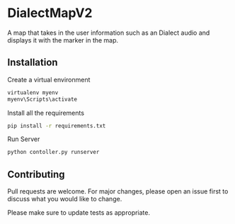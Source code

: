 # DialectMapV2
A map that takes in the user information such as an Dialect audio and displays it with the marker in the map.

## Installation

Create a virtual environment

```bash
virtualenv myenv
myenv\Scripts\activate
```


Install all the requirements

```bash
pip install -r requirements.txt
```

Run Server

```bash
python contoller.py runserver
```





## Contributing
Pull requests are welcome. For major changes, please open an issue first to discuss what you would like to change.

Please make sure to update tests as appropriate.